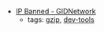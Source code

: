* [IP Banned - GIDNetwork](http://www.gidnetwork.com/tools/gzip-test.php)
    * tags: [gzip](../tags/gzip.md), [dev-tools](../tags/dev-tools.md)

